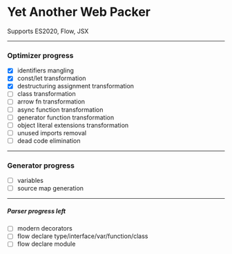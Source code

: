 # Yet Another Web Packer

Supports ES2020, Flow, JSX

---
### Optimizer progress
- [x] identifiers mangling
- [x] const/let transformation
- [x] destructuring assignment transformation
- [ ] class transformation
- [ ] arrow fn transformation
- [ ] async function transformation
- [ ] generator function transformation
- [ ] object literal extensions transformation
- [ ] unused imports removal
- [ ] dead code elimination

---
### Generator progress
- [ ] variables
- [ ] source map generation

---
##### Parser progress left
- [ ] modern decorators
- [ ] flow declare type/interface/var/function/class
- [ ] flow declare module